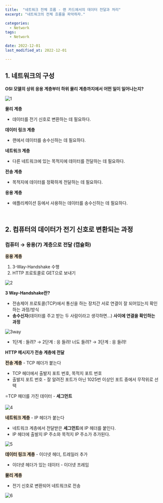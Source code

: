 ```yaml
---
title:  "네트워크 전체 흐름 - 랜 카드에서의 데이터 전달과 처리" 
excerpt: "네트워크의 전체 흐름을 파악하자."

categories:
  - Network
tags:
  - Network

date: 2022-12-01
last_modified_at: 2022-12-01

---
```


## 1. 네트워크의 구성

**OSI 모델의 상위 응용 계층부터 하위 물리 계층까지에서 어떤 일이 일어나는지?**

![1](https://user-images.githubusercontent.com/85394884/206635616-4e6a0626-df49-46fb-b9c0-646fd88133e1.png)

**물리 계층**

- 데이터를 전기 신호로 변환하는 데 필요하다.

**데이터 링크 계층**

- 랜에서 데이터를 송수신하는 데 필요하다.

**네트워크 계층**

- 다른 네트워크에 있는 목적지에 데이터를 전달하는 데 필요하다.

**전송 계층**

- 목적지에 데이터를 정확하게 전달하는 데 필요하다.

**응용 계층**

- 애플리케이션 등에서 사용하는 데이터를 송수신하는 데 필요하다.

<br>

## 2. 컴퓨터의 데이터가 전기 신호로 변환되는 과정

### 컴퓨터 → 응용(7) 계층으로 전달 (캡슐화)

**<span style="background-color:AntiqueWhite">응용 계층</span>**

1. 3-Way-Handshake 수행 
2. HTTP 프로토콜로 GET으로 보내기

![2](https://user-images.githubusercontent.com/85394884/206635622-0e017239-c071-4902-a6e5-4e2c825aa723.png)

**3 Way-Handshake란?** 
- 전송제어 프로토콜(TCP)에서 통신을 하는 장치간 서로 연결이 잘 되어있는지 확인하는 과정/방식
- **송수신자**(데이터를 주고 받는 두 사람이라고 생각하면...) **사이에 연결을 확인하는 과정**

![3way](https://user-images.githubusercontent.com/85394884/206635624-e61d0ea8-f9cf-4a7e-9520-60a3c248f713.png)

- 1단계 : 들려? → 2단계 : 응 들려! 너도 들려? → 3단계 : 응 들려!

**HTTP 메시지가 전송 계층에 전달**

**<span style="background-color:AntiqueWhite">전송 계층</span>** - TCP 헤더가 붙는다

- TCP 헤더에서 출발지 포트 번호, 목적지 포트 번호
- 출발지 포트 번호 - 잘 알려진 포트가 아닌 1025번 이상인 포트 중에서 무작위로 선택

⭐TCP 헤더를 가진 데이터 - **세그먼트**

![4](https://user-images.githubusercontent.com/85394884/206635626-57a01e37-0e85-42e4-9927-4a90790b1dd4.png)

**<span style="background-color:AntiqueWhite">네트워크 계층</span>** - IP 헤더가 붙는다

- 네트워크 계층에서 전달받은 **세그먼트**에 IP 헤더를 붙인다.
- IP 헤더에 출발지 IP 주소와 목적지 IP 주소가 추가된다.

![5](https://user-images.githubusercontent.com/85394884/206635630-f28070db-3605-4357-a69b-c6a58ce029f4.png)

**<span style="background-color:AntiqueWhite">데이터 링크 계층</span>** - 이더넷 헤더, 트레일러 추가

- 이더넷 헤더가 있는 데이터 - 이더넷 프레임

**<span style="background-color:AntiqueWhite">물리 계층</span>**

- 전기 신호로 변환되어 네트워크로 전송

![6](https://user-images.githubusercontent.com/85394884/206635633-4738ce0e-261b-4ff0-93d2-c7cc69e986c4.png)